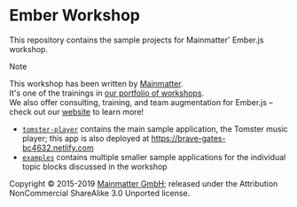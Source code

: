 # Ember Workshop

This repository contains the sample projects for Mainmatter' Ember.js workshop.

> [!NOTE]
> This workshop has been written by [Mainmatter](https://mainmatter.com/).  
> It's one of the trainings in [our portfolio of workshops](https://mainmatter.com/services/workshops/).  
> We also offer consulting, training, and team augmentation for Ember.js – check out our [website](https://mainmatter.com/ember-consulting/) to learn more!

* [`tomster-player`](https://github.com/simplabs/ember-workshop/tree/tomster-player/tomster-player)
  contains the main sample application, the Tomster music player; this app is
  also deployed at https://brave-gates-bc4632.netlify.com
* [`examples`](https://github.com/simplabs/ember-workshop/tree/master/examples)
  contains multiple smaller sample applications for the individual topic blocks
  discussed in the workshop

Copyright &copy; 2015-2019 [Mainmatter GmbH](http://mainmatter.com); released under
the Attribution NonCommercial ShareAlike 3.0 Unported license.
